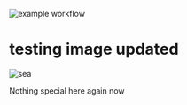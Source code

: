 ![example workflow](https://github.com/okimaureen/test/actions/workflows/release.yml/badge.svg)

# testing image updated
![sea](./sea.png)

Nothing special here again now

